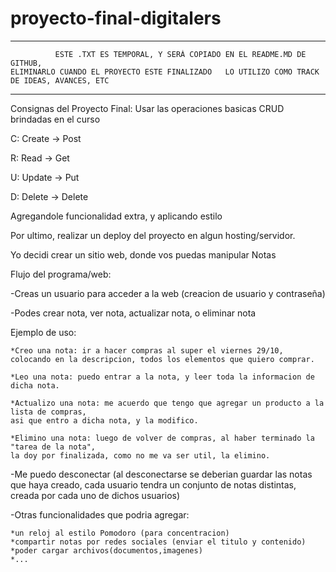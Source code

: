 # proyecto-final-digitalers

--------------------------------------------------------------------------------------------------
	          ESTE .TXT ES TEMPORAL, Y SERÁ COPIADO EN EL README.MD DE GITHUB,
    ELIMINARLO CUANDO EL PROYECTO ESTE FINALIZADO	LO UTILIZO COMO TRACK DE IDEAS, AVANCES, ETC
--------------------------------------------------------------------------------------------------
Consignas del Proyecto Final:
Usar las operaciones basicas CRUD brindadas en el curso

C: Create -> Post

R: Read	  -> Get

U: Update -> Put

D: Delete -> Delete

Agregandole funcionalidad extra, y aplicando estilo

Por ultimo, realizar un deploy del proyecto en algun hosting/servidor.

Yo decidi crear un sitio web, donde vos puedas manipular Notas

Flujo del programa/web:

-Creas un usuario para acceder a la web (creacion de usuario y contraseña)

-Podes crear nota, ver nota, actualizar nota, o eliminar nota

Ejemplo de uso:

 	*Creo una nota: ir a hacer compras al super el viernes 29/10,
	colocando en la descripcion, todos los elementos que quiero comprar.
	
	*Leo una nota: puedo entrar a la nota, y leer toda la informacion de dicha nota.
	
	*Actualizo una nota: me acuerdo que tengo que agregar un producto a la lista de compras,
	asi que entro a dicha nota, y la modifico.
	
	*Elimino una nota: luego de volver de compras, al haber terminado la "tarea de la nota", 
	la doy por finalizada, como no me va ser util, la elimino.

-Me puedo desconectar (al desconectarse se deberian guardar las notas que haya creado, cada
usuario tendra un conjunto de notas distintas, creada por cada uno de dichos usuarios)

-Otras funcionalidades que podria agregar:

	*un reloj al estilo Pomodoro (para concentracion)
	*compartir notas por redes sociales (enviar el titulo y contenido)
	*poder cargar archivos(documentos,imagenes)
	*...
